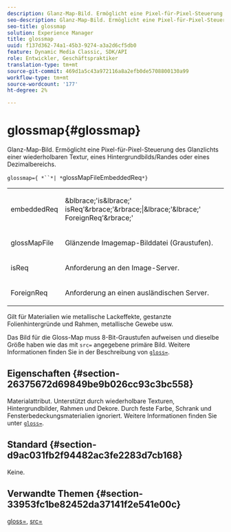```yaml
---
description: Glanz-Map-Bild. Ermöglicht eine Pixel-für-Pixel-Steuerung des Glanzlichts einer wiederholbaren Textur, eines Hintergrundbilds/Randes oder eines Dezimalbereichs.
seo-description: Glanz-Map-Bild. Ermöglicht eine Pixel-für-Pixel-Steuerung des Glanzlichts einer wiederholbaren Textur, eines Hintergrundbilds/Randes oder eines Dezimalbereichs.
seo-title: glossmap
solution: Experience Manager
title: glossmap
uuid: f137d362-74a1-45b3-9274-a3a2d6cf5db0
feature: Dynamic Media Classic, SDK/API
role: Entwickler, Geschäftspraktiker
translation-type: tm+mt
source-git-commit: 469d1a5c43a972116a8a2efb0de5708800130a99
workflow-type: tm+mt
source-wordcount: '177'
ht-degree: 2%

---
```



# glossmap{#glossmap}

Glanz-Map-Bild. Ermöglicht eine Pixel-für-Pixel-Steuerung des Glanzlichts einer wiederholbaren Textur, eines Hintergrundbilds/Randes oder eines Dezimalbereichs.

`glossmap={ *``*| *`glossMapFileEmbeddedReq`*}`

<table id="simpletable_6AFC3DEB61D647339525C7CFFA052608"> 
 <tr class="strow"> 
  <td class="stentry"> <p><span class="codeph"> <span class="varname"> embeddedReq</span> </span> </p></td> 
  <td class="stentry"> <p><span class="codeph">&amp;blbrace;'is&amp;lbrace;'<span class="varname"> isReq</span>'&amp;rbrace;'&amp;rbrace;|&amp;lbrace;'&amp;lbrace;'<span class="varname"> ForeignReq</span>'&amp;rbrace;'  </span> </p></td> 
 </tr> 
 <tr class="strow"> 
  <td class="stentry"> <p><span class="codeph"> <span class="varname"> glossMapFile</span> </span> </p></td> 
  <td class="stentry"> <p>Glänzende Imagemap-Bilddatei (Graustufen). </p></td> 
 </tr> 
 <tr class="strow"> 
  <td class="stentry"> <p><span class="codeph"> <span class="varname"> isReq</span> </span> </p></td> 
  <td class="stentry"> <p>Anforderung an den Image-Server. </p></td> 
 </tr> 
 <tr class="strow"> 
  <td class="stentry"> <p><span class="codeph"> <span class="varname"> ForeignReq  </span> </span> </p></td> 
  <td class="stentry"> <p>Anforderung an einen ausländischen Server. </p></td> 
 </tr> 
</table>

Gilt für Materialien wie metallische Lackeffekte, gestanzte Folienhintergründe und Rahmen, metallische Gewebe usw.

Das Bild für die Gloss-Map muss 8-Bit-Graustufen aufweisen und dieselbe Größe haben wie das mit `src=` angegebene primäre Bild. Weitere Informationen finden Sie in der Beschreibung von [ `gloss=`](../../../../../ir-api/http-protocol/image-rendering-api-ref/c-ir-http-protocol-ref/c-ir-http-protocol-command-reference/r-ir-http-gloss.md#reference-325aef2ee51e4e1584a06047427340ca).

## Eigenschaften {#section-26375672d69849be9b026cc93c3bc558}

Materialattribut. Unterstützt durch wiederholbare Texturen, Hintergrundbilder, Rahmen und Dekore. Durch feste Farbe, Schrank und Fensterbedeckungsmaterialien ignoriert. Weitere Informationen finden Sie unter [ `gloss=`](../../../../../ir-api/http-protocol/image-rendering-api-ref/c-ir-http-protocol-ref/c-ir-http-protocol-command-reference/r-ir-http-gloss.md#reference-325aef2ee51e4e1584a06047427340ca).

## Standard {#section-d9ac031fb2f94482ac3fe2283d7cb168}

Keine.

## Verwandte Themen {#section-33953fc1be82452da37141f2e541e00c}

[gloss=](../../../../../ir-api/http-protocol/image-rendering-api-ref/c-ir-http-protocol-ref/c-ir-http-protocol-command-reference/r-ir-http-gloss.md#reference-325aef2ee51e4e1584a06047427340ca),  [src=](../../../../../ir-api/http-protocol/image-rendering-api-ref/c-ir-http-protocol-ref/c-ir-http-protocol-command-reference/r-ir-src.md#reference-62c98abad22149d68d405ed6aaff8272)
